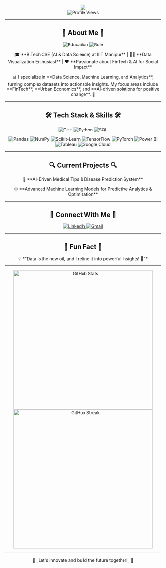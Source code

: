 <p align="center">
  <img src="https://readme-typing-svg.herokuapp.com?font=Fira+Code&weight=600&size=30&pause=1000&color=00C9FF&center=true&vCenter=true&width=800&lines=Hello%2C+I'm+Yashwanth+Sai+Kasarabada!%20%F0%9F%A7%A9;Data%20Scientist%20%7C%20AI%20%26%20FinTech%20Innovator%20%F0%9F%97%A9%EF%B8%8F;Unlocking%20Insights%20from%20Data%20%F0%9F%94%A5"><br>
  <img src="https://komarev.com/ghpvc/?username=yashhackz360&label=Profile%20Views&color=blueviolet&style=for-the-badge" alt="Profile Views" />
</p>

---

<h2 align="center">🚀 About Me 🚀</h2>

<p align="center">
  <img src="https://img.shields.io/badge/B.Tech_CSE_(AI_&_Data_Science)@IIIT_Manipur-blueviolet?style=for-the-badge" alt="Education">
  <img src="https://img.shields.io/badge/Data_Scientist_Aspirant-brightgreen?style=for-the-badge" alt="Role">
</p>

<p align="center">
  🎓 **B.Tech CSE (AI & Data Science) at IIIT Manipur** | 🧑‍💻 **Data Visualization Enthusiast** | ❤️ **Passionate about FinTech & AI for Social Impact**
</p>

<p align="center">
  📊 I specialize in **Data Science, Machine Learning, and Analytics**, turning complex datasets into actionable insights. My focus areas include **FinTech**, **Urban Economics**, and **AI-driven solutions for positive change**. 🌟
</p>

---

<h2 align="center">🛠️ Tech Stack & Skills 🛠️</h2>

<p align="center">
  <img src="https://img.shields.io/badge/C++-00599C?style=for-the-badge&logo=c%2B%2B&logoColor=white" alt="C++">
  <img src="https://img.shields.io/badge/Python-3776AB?style=for-the-badge&logo=python&logoColor=white" alt="Python">
  <img src="https://img.shields.io/badge/SQL-4479A1?style=for-the-badge&logo=mysql&logoColor=white" alt="SQL">
</p>

<p align="center">
  <img src="https://img.shields.io/badge/Pandas-150458?style=for-the-badge&logo=pandas&logoColor=white" alt="Pandas">
  <img src="https://img.shields.io/badge/NumPy-013243?style=for-the-badge&logo=numpy&logoColor=white" alt="NumPy">
  <img src="https://img.shields.io/badge/Scikit--Learn-F7931E?style=for-the-badge&logo=scikit-learn&logoColor=white" alt="Scikit-Learn">
  <img src="https://img.shields.io/badge/TensorFlow-FF6F00?style=for-the-badge&logo=tensorflow&logoColor=white" alt="TensorFlow">
  <img src="https://img.shields.io/badge/PyTorch-EE4C2C?style=for-the-badge&logo=pytorch&logoColor=white" alt="PyTorch">
  <img src="https://img.shields.io/badge/Power%20BI-F2C811?style=for-the-badge&logo=powerbi&logoColor=black" alt="Power BI">
  <img src="https://img.shields.io/badge/Tableau-E97627?style=for-the-badge&logo=tableau&logoColor=white" alt="Tableau">
  <img src="https://img.shields.io/badge/Google%20Cloud-4285F4?style=for-the-badge&logo=google-cloud&logoColor=white" alt="Google Cloud">
</p>

---

<h2 align="center">🔍 Current Projects 🔍</h2>

<p align="center">
  🏥 **AI-Driven Medical Tips & Disease Prediction System**
</p>

<p align="center">
  ⚙️ **Advanced Machine Learning Models for Predictive Analytics & Optimization**
</p>

---

<h2 align="center">🤝 Connect With Me 🤝</h2>

<p align="center">
  <a href="https://www.linkedin.com/in/yashwanth-sai-kasarabada-ba4265258/" target="_blank">
    <img src="https://img.shields.io/badge/LinkedIn-0A66C2?style=for-the-badge&logo=linkedin&logoColor=white" alt="LinkedIn">
  </a>
  <a href="mailto:yashwanthkasarabada@gmail.com" target="_blank">
    <img src="https://img.shields.io/badge/Gmail-D14836?style=for-the-badge&logo=gmail&logoColor=white" alt="Gmail">
  </a>
</p>

---

<h2 align="center">🎯 Fun Fact 🎯</h2>

<p align="center">
  💡 *"Data is the new oil, and I refine it into powerful insights! 🚀"*
</p>

---

<p align="center">
  <img src="https://github-readme-stats.vercel.app/api?username=yashhackz360&show_icons=true&theme=radical" width="450px" alt="GitHub Stats">
  <img src="https://github-readme-streak-stats.herokuapp.com/?user=yashhackz360&theme=radical" width="450px" alt="GitHub Streak">
</p>

---

<p align="center">
  🚀 _Let's innovate and build the future together!_ 🌟
</p>
